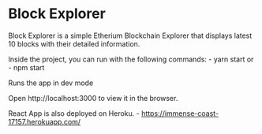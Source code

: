 # Block Explorer 


Block Explorer is a simple Etherium Blockchain Explorer that displays latest 10 blocks with their detailed information.

  Inside the project, you can run with the following commands:
     - yarn start or - npm start
  
  Runs the app in dev mode
  
  Open http://localhost:3000 to view it in the browser.

  React App is also deployed on Heroku.
     - https://immense-coast-17157.herokuapp.com/
 



